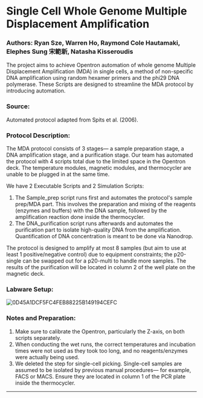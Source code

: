 # Single Cell Whole Genome Multiple Displacement Amplification

### Authors: Ryan Sze, Warren Ho, Raymond Cole Hautamaki, Elephes Sung 宋範新, Natasha Kisseroudis

The project aims to achieve Opentron automation of whole genome Multiple Displacement Amplification (MDA) in single cells, 
a method of non-specific DNA amplification using random hexamer primers and the phi29 DNA polymerase. These Scripts are 
designed to streamline the MDA protocol by introducing automation.

### Source:

Automated protocol adapted from Spits et al. (2006).

### Protocol Description:

The MDA protocol consists of 3 stages— a sample preparation stage, a DNA amplification stage, and a purification stage.
Our team has automated the protocol with 4 scripts total due to the limited space in the Opentron deck. The temperature modules, 
magnetic modules, and thermocycler are unable to be plugged in at the same time.

We have 2 Executable Scripts and 2 Simulation Scripts: 
1) The Sample_prep script runs first and automates the protocol's sample prep/MDA part. This involves the preparation and mixing 
of the reagents (enzymes and buffers) with the DNA sample, followed by the amplification reaction done inside the thermocycler.
2) The DNA_purification script runs afterwards and automates the purification part to isolate high-quality DNA from the amplification. Quantification of DNA concentration is meant to be done via Nanodrop. 

The protocol is designed to amplify at most 8 samples (but aim to use at least 1 positive/negative control) due to equipment 
constraints; the p20-single can be swapped out for a p20-multi to handle more samples. The results of the purification will
be located in column 2 of the well plate on the magnetic deck. 

### Labware Setup:

![0D45A1DCF5FC4FEB88225B149194CEFC](https://github.com/Imperial-Opentrons-Users/MRes_2023_Protocols/assets/152276516/2dfdde93-1dfa-4efa-87b8-e488bcb00ce2)

### Notes and Preparation:

1) Make sure to calibrate the Opentron, particularly the Z-axis, on both scripts separately.
2) When conducting the wet runs, the correct temperatures and incubation times were not used as they took too long, and no 
reagents/enzymes were actually being used.
3) We deleted the step for single-cell picking. Single-cell samples are assumed to be isolated by previous manual procedures—
for example, FACS or MACS. Ensure they are located in column 1 of the PCR plate inside the thermocycler. 

-------------------
